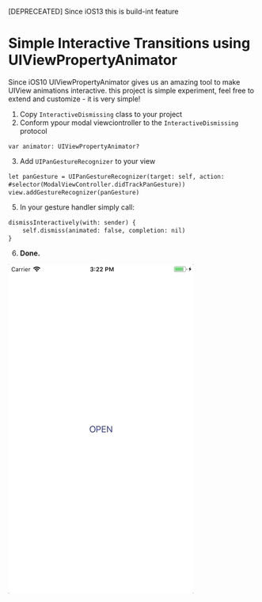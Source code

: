 [DEPRECEATED] Since iOS13 this is build-int feature

#  Simple Interactive Transitions using UIViewPropertyAnimator

Since iOS10 UIViewPropertyAnimator gives us an amazing tool to make UIView animations interactive.
this project is simple experiment, feel free to extend and customize - it is very simple!

1. Copy `InteractiveDismissing` class to your project
2. Conform ypour modal viewciontroller to the `InteractiveDismissing` protocol
```
var animator: UIViewPropertyAnimator?
```

3. Add `UIPanGestureRecognizer` to your view 

```
let panGesture = UIPanGestureRecognizer(target: self, action: #selector(ModalViewController.didTrackPanGesture))
view.addGestureRecognizer(panGesture)
```

5. In your gesture handler simply call:  
```
dismissInteractively(with: sender) {
	self.dismiss(animated: false, completion: nil)
}
```

6. __Done.__

![](animation.gif)



